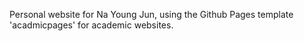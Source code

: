 Personal website for Na Young Jun, using the Github Pages template 'acadmicpages' for academic websites.
